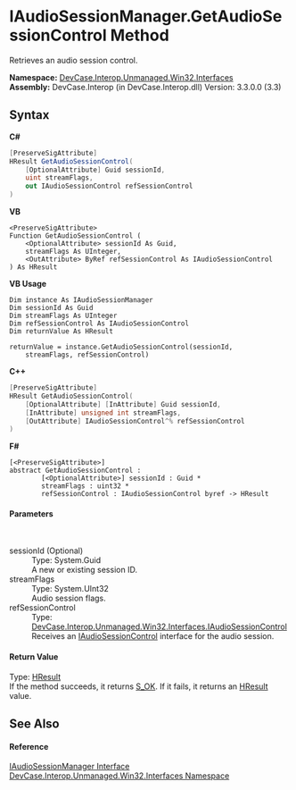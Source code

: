 # IAudioSessionManager.GetAudioSessionControl Method 
 

Retrieves an audio session control.

**Namespace:**&nbsp;<a href="N_DevCase_Interop_Unmanaged_Win32_Interfaces">DevCase.Interop.Unmanaged.Win32.Interfaces</a><br />**Assembly:**&nbsp;DevCase.Interop (in DevCase.Interop.dll) Version: 3.3.0.0 (3.3)

## Syntax

**C#**<br />
``` C#
[PreserveSigAttribute]
HResult GetAudioSessionControl(
	[OptionalAttribute] Guid sessionId,
	uint streamFlags,
	out IAudioSessionControl refSessionControl
)
```

**VB**<br />
``` VB
<PreserveSigAttribute>
Function GetAudioSessionControl ( 
	<OptionalAttribute> sessionId As Guid,
	streamFlags As UInteger,
	<OutAttribute> ByRef refSessionControl As IAudioSessionControl
) As HResult
```

**VB Usage**<br />
``` VB Usage
Dim instance As IAudioSessionManager
Dim sessionId As Guid
Dim streamFlags As UInteger
Dim refSessionControl As IAudioSessionControl
Dim returnValue As HResult

returnValue = instance.GetAudioSessionControl(sessionId, 
	streamFlags, refSessionControl)
```

**C++**<br />
``` C++
[PreserveSigAttribute]
HResult GetAudioSessionControl(
	[OptionalAttribute] [InAttribute] Guid sessionId, 
	[InAttribute] unsigned int streamFlags, 
	[OutAttribute] IAudioSessionControl^% refSessionControl
)
```

**F#**<br />
``` F#
[<PreserveSigAttribute>]
abstract GetAudioSessionControl : 
        [<OptionalAttribute>] sessionId : Guid * 
        streamFlags : uint32 * 
        refSessionControl : IAudioSessionControl byref -> HResult 

```


#### Parameters
&nbsp;<dl><dt>sessionId (Optional)</dt><dd>Type: System.Guid<br />A new or existing session ID.</dd><dt>streamFlags</dt><dd>Type: System.UInt32<br />Audio session flags.</dd><dt>refSessionControl</dt><dd>Type: <a href="T_DevCase_Interop_Unmanaged_Win32_Interfaces_IAudioSessionControl">DevCase.Interop.Unmanaged.Win32.Interfaces.IAudioSessionControl</a><br />Receives an <a href="T_DevCase_Interop_Unmanaged_Win32_Interfaces_IAudioSessionControl">IAudioSessionControl</a> interface for the audio session.</dd></dl>

#### Return Value
Type: <a href="T_DevCase_Interop_Unmanaged_Win32_Enums_HResult">HResult</a><br />If the method succeeds, it returns <a href="T_DevCase_Interop_Unmanaged_Win32_Enums_HResult">S_OK</a>. If it fails, it returns an <a href="T_DevCase_Interop_Unmanaged_Win32_Enums_HResult">HResult</a> value.

## See Also


#### Reference
<a href="T_DevCase_Interop_Unmanaged_Win32_Interfaces_IAudioSessionManager">IAudioSessionManager Interface</a><br /><a href="N_DevCase_Interop_Unmanaged_Win32_Interfaces">DevCase.Interop.Unmanaged.Win32.Interfaces Namespace</a><br />
